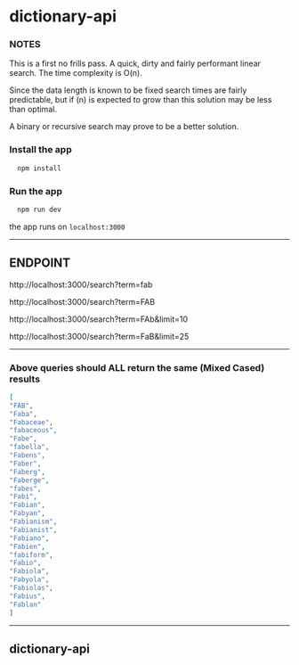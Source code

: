 # dictionary-api

### NOTES

This is a first no frills pass. 
A quick, dirty and fairly performant linear search. 
The time complexity is O(n).

Since the data length is known to be fixed search times are fairly predictable, but if (n) is expected to grow than this solution may be less than optimal.

A binary or recursive search may prove to be a better solution.

### Install the app
```javascript
  npm install
```

### Run the app

```bash
  npm run dev
```

the app runs on `localhost:3000`

-----

## ENDPOINT
  http://localhost:3000/search?term=fab

  http://localhost:3000/search?term=FAB

  http://localhost:3000/search?term=FAb&limit=10

  http://localhost:3000/search?term=FaB&limit=25

****
### Above queries should ALL return the same (Mixed Cased) results
```json
[
"FAB",
"Faba",
"Fabaceae",
"fabaceous",
"Fabe",
"fabella",
"Fabens",
"Faber",
"Faberg",
"Faberge",
"fabes",
"Fabi",
"Fabian",
"Fabyan",
"Fabianism",
"Fabianist",
"Fabiano",
"Fabien",
"fabiform",
"Fabio",
"Fabiola",
"Fabyola",
"Fabiolas",
"Fabius",
"Fablan"
]
```

--------------------------------------------------------------------------------
## dictionary-api
